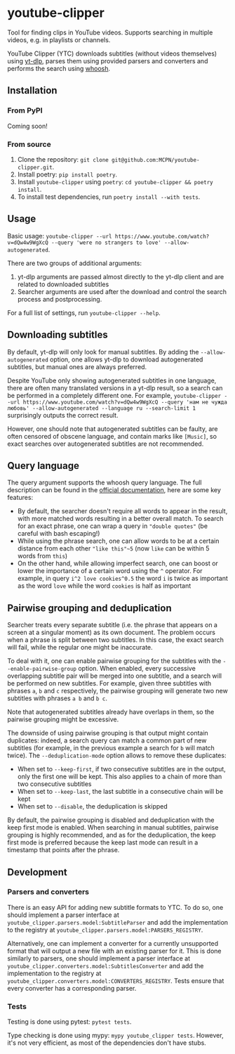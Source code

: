 # youtube-clipper

Tool for finding clips in YouTube videos. Supports searching in multiple videos, e.g. in playlists or channels.

YouTube Clipper (YTC) downloads subtitles (without videos themselves) using [yt-dlp](https://github.com/yt-dlp/yt-dlp), parses them using provided parsers and converters and performs the search using [whoosh](https://whoosh.readthedocs.io).

## Installation

### From PyPI

Coming soon!

### From source

1. Clone the repository: `git clone git@github.com:MCPN/youtube-clipper.git`.
2. Install poetry: `pip install poetry`.
3. Install `youtube-clipper` using `poetry`: `cd youtube-clipper && poetry install`.
4. To install test dependencies, run `poetry install --with tests`.

## Usage

Basic usage: `youtube-clipper --url https://www.youtube.com/watch?v=dQw4w9WgXcQ --query 'were no strangers to love' --allow-autogenerated`.

There are two groups of additional arguments:
1. yt-dlp arguments are passed almost directly to the yt-dlp client and are related to downloaded subtitles
2. Searcher arguments are used after the download and control the search process and postprocessing.

For a full list of settings, run `youtube-clipper --help`.

## Downloading subtitles

By default, yt-dlp will only look for manual subtitles. By adding the `--allow-autogenerated` option, one allows yt-dlp to download autogenerated subtitles, but manual ones are always preferred.

Despite YouTube only showing autogenerated subtitles in one language, there are often many translated versions in a yt-dlp result, so a search can be performed in a completely different one. For example, `youtube-clipper --url https://www.youtube.com/watch?v=dQw4w9WgXcQ --query 'нам не чужда любовь' --allow-autogenerated --language ru --search-limit 1` surprisingly outputs the correct result.

However, one should note that autogenerated subtitles can be faulty, are often censored of obscene language, and contain marks like `[Music]`, so exact searches over autogenerated subtitles are not recommended.

## Query language

The query argument supports the whoosh query language. The full description can be found in the [official documentation](https://whoosh.readthedocs.io/en/latest/querylang.html), here are some key features:

* By default, the searcher doesn't require all words to appear in the result, with more matched words resulting in a better overall match. To search for an exact phrase, one can wrap a query in `"double quotes"` (be careful with bash escaping!)
* While using the phrase search, one can allow words to be at a certain distance from each other `"like this"~5` (now `like` can be within 5 words from `this`)
* On the other hand, while allowing imperfect search, one can boost or lower the importance of a certain word using the `^` operator. For example, in query `i^2 love cookies^0.5` the word `i` is twice as important as the word `love` while the word `cookies` is half as important

## Pairwise grouping and deduplication

Searcher treats every separate subtitle (i.e. the phrase that appears on a screen at a singular moment) as its own document. The problem occurs when a phrase is split between two subtitles. In this case, the exact search will fail, while the regular one might be inaccurate.

To deal with it, one can enable pairwise grouping for the subtitles with the `--enable-pairwise-group` option. When enabled, every successive overlapping subtitle pair will be merged into one subtitle, and a search will be performed on new subtitles. For example, given three subtitles with phrases `a`, `b` and `c` respectively, the pairwise grouping will generate two new subtitles with phrases `a b` and `b c`.

Note that autogenerated subtitles already have overlaps in them, so the pairwise grouping might be excessive.

The downside of using pairwise grouping is that output might contain duplicates: indeed, a search query can match a common part of new subtitles (for example, in the previous example a search for `b` will match twice). The `--deduplication-mode` option allows to remove these duplicates:
* When set to `--keep-first`, if two consecutive subtitles are in the output, only the first one will be kept. This also applies to a chain of more than two consecutive subtitles
* When set to `--keep-last`, the last subtitle in a consecutive chain will be kept
* When set to `--disable`, the deduplication is skipped

By default, the pairwise grouping is disabled and deduplication with the keep first mode is enabled. When searching in manual subtitles, pairwise grouping is highly recommended, and as for the deduplication, the keep first mode is preferred because the keep last mode can result in a timestamp that points after the phrase.

## Development

### Parsers and converters

There is an easy API for adding new subtitle formats to YTC. To do so, one should implement a parser interface at `youtube_clipper.parsers.model:SubtitleParser` and add the implementation to the registry at `youtube_clipper.parsers.model:PARSERS_REGISTRY`.

Alternatively, one can implement a converter for a currently unsupported format that will output a new file with an existing parser for it. This is done similarly to parsers, one should implement a parser interface at `youtube_clipper.converters.model:SubtitlesConverter` and add the implementation to the registry at `youtube_clipper.converters.model:CONVERTERS_REGISTRY`. Tests ensure that every converter has a corresponding parser.

### Tests

Testing is done using pytest: `pytest tests`.

Type checking is done using mypy: `mypy youtube_clipper tests`. However, it's not very efficient, as most of the dependencies don't have stubs.
